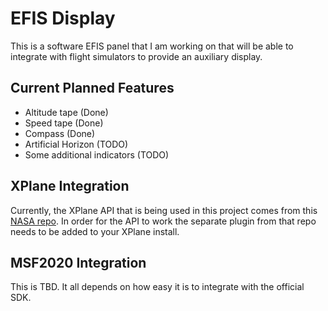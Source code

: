 # EFIS Display
This is a software EFIS panel that I am working on that will be able to integrate with flight
simulators to provide an auxiliary display.
 
## Current Planned Features
- Altitude tape (Done)
- Speed tape (Done)
- Compass (Done)
- Artificial Horizon (TODO)
- Some additional indicators (TODO)

## XPlane Integration
Currently, the XPlane API that is being used in this project comes from this 
[NASA repo](https://github.com/nasa/XPlaneConnect).  In order for the API to work the separate 
plugin from that repo needs to be added to your XPlane install.

## MSF2020 Integration
This is TBD.  It all depends on how easy it is to integrate with the official SDK.

